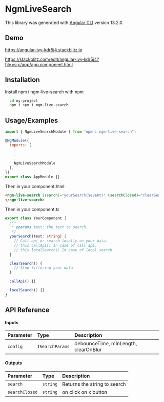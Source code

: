 # NgmLiveSearch

This library was generated with [Angular CLI](https://github.com/angular/angular-cli) version 13.2.0.

## Demo

https://angular-ivy-kdr5j4.stackblitz.io

https://stackblitz.com/edit/angular-ivy-kdr5j4?file=src/app/app.component.html

## Installation

Install npm i ngm-live-search with npm

```bash
  cd my-project
  npm i npm i ngm-live-search
```

## Usage/Examples

```javascript
import { NgmLiveSearchModule } from "npm i ngm-live-search";

@NgModule({
  imports: [
    .
    .
    .
    NgmLiveSearchModule
  ],
})
export class AppModule {}
```

Then in your component.html

```html
<ngm-live-search (search)="yourSearch($event)" (searchClosed)="clearSearch()">
</ngm-live-search>
```

Then in your component.ts

```typescript
export class YourComponent {
  /**
   * @params text: the text to search.
   */
  yourSearch(text: string) {
    // Call api or search locally on your data.
    // this.callApi() In case of call api.
    // this.localSearch() In case of local search.
  }

  clearSearch() {
    // Stop filtering your data
  }

  callApi() {}

  localSearch() {}
}
```

## API Reference

#### Inputs

| Parameter | Type            | Description                          |
| :-------- | :-------------- | :----------------------------------- |
| `config`  | `ISearchParams` | debounceTime, minLength, clearOnBlur |

#### Outputs

| Parameter      | Type     | Description                  |
| :------------- | :------- | :--------------------------- |
| `search`       | `string` | Returns the string to search |
| `searchClosed` | `string` | on click on x button         |
